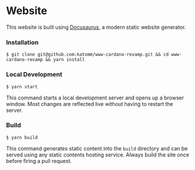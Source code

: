 # Website

This website is built using [Docusaurus](https://docusaurus.io/), a modern static website generator.


### Installation

```
$ git clone git@github.com:katomm/www-cardano-revamp.git && cd www-cardano-revamp && yarn install  
```

### Local Development

```
$ yarn start
```

This command starts a local development server and opens up a browser window. Most changes are reflected live without having to restart the server.

### Build

```
$ yarn build
```

This command generates static content into the `build` directory and can be served using any static contents hosting service. Always build the site once before firing a pull request.
